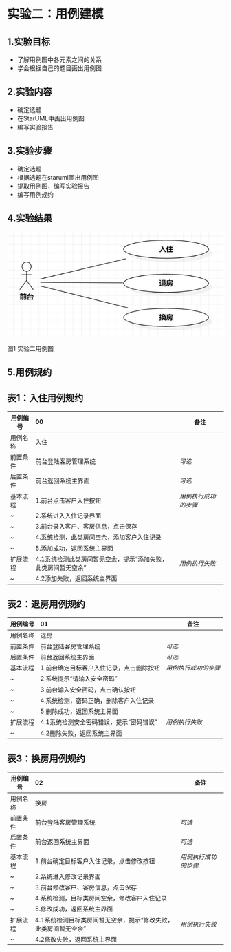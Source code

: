 # 实验二：用例建模 

## 1.实验目标
- 了解用例图中各元素之间的关系
- 学会根据自己的题目画出用例图
## 2.实验内容
- 确定选题
- 在StarUML中画出用例图
- 编写实验报告
## 3.实验步骤
- 确定选题
- 根据选题在staruml画出用例图
- 提取用例图，编写实验报告
- 编写用例规约
## 4.实验结果

![实验二用例图](./lab2.jpg)

图1 实验二用例图


## 5.用例规约
## 表1：入住用例规约

用例编号  | 00 | 备注  
-|:-|-  
用例名称  | 入住  |   
前置条件  | 前台登陆客房管理系统     | *可选*   
后置条件  | 前台返回系统主界面     | *可选*   
基本流程  | 1.前台点击客户入住按钮  |*用例执行成功的步骤*    
~| 2.系统进入入住记录界面  |   
~| 3.前台录入客户、客房信息，点击保存   |   
~| 4.系统检测，此类房间空余，添加客户入住记录   |   
~| 5.添加成功，返回系统主界面   |  
扩展流程  | 4.1系统检测此类房间暂无空余，提示“添加失败，此类房间暂无空余”   |*用例执行失败*    
~| 4.2添加失败，返回系统主界面   |  



## 表2：退房用例规约

用例编号  | 01 | 备注  
-|:-|-  
用例名称  | 退房  |   
前置条件  | 前台登陆客房管理系统     | *可选*   
后置条件  | 前台返回系统主界面     | *可选*   
基本流程  | 1.前台确定目标客户入住记录，点击删除按钮  |*用例执行成功的步骤*    
~| 2.系统提示“请输入安全密码”  |   
~| 3.前台输入安全密码，点击确认按钮   |   
~| 4.系统检测，密码正确，删除客户入住记录   |   
~| 5.删除成功，返回系统主界面   |  
扩展流程  | 4.1系统检测安全密码错误，提示“密码错误”  |*用例执行失败*    
~| 4.2删除失败，返回系统主界面   |  




## 表3：换房用例规约

用例编号  | 02 | 备注  
-|:-|-  
用例名称  | 换房  |   
前置条件  | 前台登陆客房管理系统     | *可选*   
后置条件  | 前台返回系统主界面     | *可选*   
基本流程  | 1.前台确定目标客户入住记录，点击修改按钮  |*用例执行成功的步骤*    
~| 2.系统进入修改记录界面  |   
~| 3.前台修改客户、客房信息，点击保存   |   
~| 4.系统检测，目标类房间空余，修改客户入住记录   |   
~| 5.修改成功，返回系统主界面   |  
扩展流程  | 4.1系统检测目标类房间暂无空余，提示“修改失败，此类房间暂无空余”   |*用例执行失败*    
~| 4.2修改失败，返回系统主界面   |  

